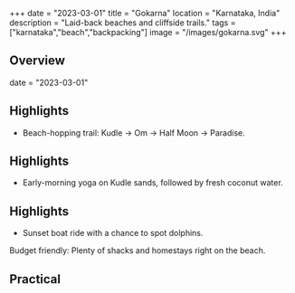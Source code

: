 +++
date = "2023-03-01"
title = "Gokarna"
location = "Karnataka, India"
description = "Laid-back beaches and cliffside trails."
tags = ["karnataka","beach","backpacking"]
image = "/images/gokarna.svg"
+++

## Overview

date = "2023-03-01"


## Highlights

- Beach-hopping trail: Kudle → Om → Half Moon → Paradise.

## Highlights

- Early-morning yoga on Kudle sands, followed by fresh coconut water.

## Highlights

- Sunset boat ride with a chance to spot dolphins.

Budget friendly: Plenty of shacks and homestays right on the beach.


## Practical
